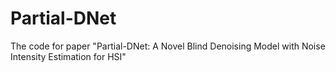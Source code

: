 # Partial-DNet
The code for paper "Partial-DNet: A Novel Blind Denoising Model with
Noise Intensity Estimation for HSI"
